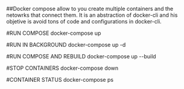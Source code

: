 ##Docker compose allow to you create multiple containers and the netowrks that connect them. It is an abstraction of docker-cli and his objetive is avoid tons of code and configurations in docker-cli.

#RUN COMPOSE
docker-compose up

#RUN IN BACKGROUND
docker-compose up -d
 
#RUN COMPOSE AND REBUILD
docker-compose up --build

#STOP CONTAINERS
docker-compose down

#CONTAINER STATUS
docker-compose ps



